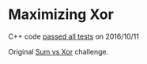 Maximizing Xor
==============

C++ code [passed all tests](https://www.hackerrank.com/challenges/maximizing-xor) on 2016/10/11

Original [Sum vs Xor](https://www.hackerrank.com/challenges/maximizing-xor) challenge.

